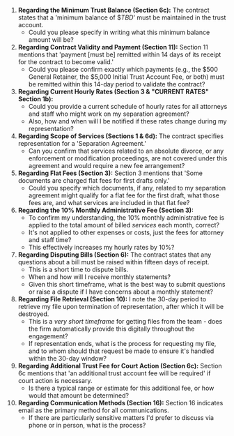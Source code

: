 

1. **Regarding the Minimum Trust Balance (Section 6c):** The contract states that a 'minimum balance of $_TBD_' must be maintained in the trust account. 
	- Could you please specify in writing what this minimum balance amount will be?
2. **Regarding Contract Validity and Payment (Section 11):** Section 11 mentions that 'payment [must be] remitted within 14 days of its receipt for the contract to become valid.' 
	- Could you please confirm exactly which payments (e.g., the $500 General Retainer, the $5,000 Initial Trust Account Fee, or both) must be remitted within this 14-day period to validate the contract?
3. **Regarding Current Hourly Rates (Section 3 & "CURRENT RATES" Section 1b):** 
	- Could you provide a current schedule of hourly rates for all attorneys and staff who might work on my separation agreement? 
	- Also, how and when will I be notified if these rates change during my representation?
4. **Regarding Scope of Services (Sections 1 & 6d):** The contract specifies representation for a 'Separation Agreement.' 
	- Can you confirm that services related to an absolute divorce, or any enforcement or modification proceedings, are not covered under this agreement and would require a new fee arrangement?
5. **Regarding Flat Fees (Section 3):** Section 3 mentions that 'Some documents are charged flat fees for first drafts only.' 
	- Could you specify which documents, if any, related to my separation agreement might qualify for a flat fee for the first draft, what those fees are, and what services are included in that flat fee?
6. **Regarding the 10% Monthly Administrative Fee (Section 3):** 
	- To confirm my understanding, the 10% monthly administrative fee is applied to the total amount of billed _services_ each month, correct? 
	- It's not applied to other expenses or costs, just the fees for attorney and staff time?
	- This effectively increases my hourly rates by 10%? 
7. **Regarding Disputing Bills (Section 6):** The contract states that any questions about a bill must be raised within fifteen days of receipt. 
	- This is a short time to dispute bills.
	- When and how will I receive monthly statements? 
	- Given this short timeframe, what is the best way to submit questions or raise a dispute if I have concerns about a monthly statement? 
8. **Regarding File Retrieval (Section 10):** I note the 30-day period to retrieve my file upon termination of representation, after which it will be destroyed. 
	- This is a _very short timeframe_ for getting files from the team - does the firm automatically provide this digitally throughout the engagement? 
	- If representation ends, what is the process for requesting my file, and to whom should that request be made to ensure it's handled within the 30-day window?
9. **Regarding Additional Trust Fee for Court Action (Section 6c):** Section 6c mentions that 'an additional trust account fee will be required' if court action is necessary. 
	- Is there a typical range or estimate for this additional fee, or how would that amount be determined?
10. **Regarding Communication Methods (Section 16):** Section 16 indicates email as the primary method for all communications. 
	- If there are particularly sensitive matters I'd prefer to discuss via phone or in person, what is the process? 
